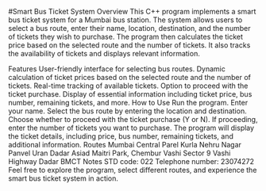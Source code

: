 #Smart Bus Ticket System
Overview
This C++ program implements a smart bus ticket system for a Mumbai bus station. The system allows users to select a bus route, enter their name, location, destination, and the number of tickets they wish to purchase. The program then calculates the ticket price based on the selected route and the number of tickets. It also tracks the availability of tickets and displays relevant information.

Features
User-friendly interface for selecting bus routes.
Dynamic calculation of ticket prices based on the selected route and the number of tickets.
Real-time tracking of available tickets.
Option to proceed with the ticket purchase.
Display of essential information including ticket price, bus number, remaining tickets, and more.
How to Use
Run the program.
Enter your name.
Select the bus route by entering the location and destination.
Choose whether to proceed with the ticket purchase (Y or N).
If proceeding, enter the number of tickets you want to purchase.
The program will display the ticket details, including price, bus number, remaining tickets, and additional information.
Routes
Mumbai Central
Parel
Kurla Nehru Nagar
Panvel
Uran
Dadar Asiad
Maitri Park, Chembur
Vashi Sector 9
Vashi Highway
Dadar BMCT
Notes
STD code: 022
Telephone number: 23074272
Feel free to explore the program, select different routes, and experience the smart bus ticket system in action.
